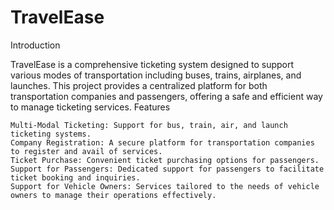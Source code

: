 # TravelEase
Introduction

TravelEase is a comprehensive ticketing system designed to support various modes of transportation including buses, trains, airplanes, and launches. This project provides a centralized platform for both transportation companies and passengers, offering a safe and efficient way to manage ticketing services.
Features

    Multi-Modal Ticketing: Support for bus, train, air, and launch ticketing systems.
    Company Registration: A secure platform for transportation companies to register and avail of services.
    Ticket Purchase: Convenient ticket purchasing options for passengers.
    Support for Passengers: Dedicated support for passengers to facilitate ticket booking and inquiries.
    Support for Vehicle Owners: Services tailored to the needs of vehicle owners to manage their operations effectively.

